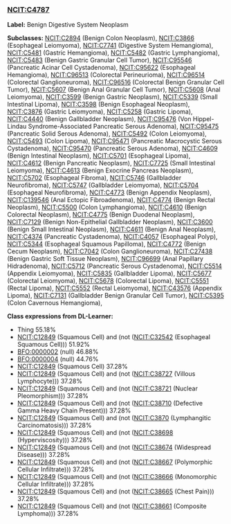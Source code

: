 
### [NCIT:C4787](http://purl.obolibrary.org/obo/NCIT_C4787)
**Label:** Benign Digestive System Neoplasm

**Subclasses:** [NCIT:C2894](http://purl.obolibrary.org/obo/NCIT_C2894) (Benign Colon Neoplasm), [NCIT:C3866](http://purl.obolibrary.org/obo/NCIT_C3866) (Esophageal Leiomyoma), [NCIT:C7741](http://purl.obolibrary.org/obo/NCIT_C7741) (Digestive System Hemangioma), [NCIT:C5481](http://purl.obolibrary.org/obo/NCIT_C5481) (Gastric Hemangioma), [NCIT:C5482](http://purl.obolibrary.org/obo/NCIT_C5482) (Gastric Lymphangioma), [NCIT:C5483](http://purl.obolibrary.org/obo/NCIT_C5483) (Benign Gastric Granular Cell Tumor), [NCIT:C95546](http://purl.obolibrary.org/obo/NCIT_C95546) (Pancreatic Acinar Cell Cystadenoma), [NCIT:C95622](http://purl.obolibrary.org/obo/NCIT_C95622) (Esophageal Hemangioma), [NCIT:C96513](http://purl.obolibrary.org/obo/NCIT_C96513) (Colorectal Perineurioma), [NCIT:C96514](http://purl.obolibrary.org/obo/NCIT_C96514) (Colorectal Ganglioneuroma), [NCIT:C96516](http://purl.obolibrary.org/obo/NCIT_C96516) (Colorectal Benign Granular Cell Tumor), [NCIT:C5607](http://purl.obolibrary.org/obo/NCIT_C5607) (Benign Anal Granular Cell Tumor), [NCIT:C5608](http://purl.obolibrary.org/obo/NCIT_C5608) (Anal Leiomyoma), [NCIT:C3599](http://purl.obolibrary.org/obo/NCIT_C3599) (Benign Gastric Neoplasm), [NCIT:C5339](http://purl.obolibrary.org/obo/NCIT_C5339) (Small Intestinal Lipoma), [NCIT:C3598](http://purl.obolibrary.org/obo/NCIT_C3598) (Benign Esophageal Neoplasm), [NCIT:C3876](http://purl.obolibrary.org/obo/NCIT_C3876) (Gastric Leiomyoma), [NCIT:C5258](http://purl.obolibrary.org/obo/NCIT_C5258) (Gastric Lipoma), [NCIT:C4440](http://purl.obolibrary.org/obo/NCIT_C4440) (Benign Gallbladder Neoplasm), [NCIT:C95476](http://purl.obolibrary.org/obo/NCIT_C95476) (Von Hippel-Lindau Syndrome-Associated Pancreatic Serous Adenoma), [NCIT:C95475](http://purl.obolibrary.org/obo/NCIT_C95475) (Pancreatic Solid Serous Adenoma), [NCIT:C5492](http://purl.obolibrary.org/obo/NCIT_C5492) (Colon Leiomyoma), [NCIT:C5493](http://purl.obolibrary.org/obo/NCIT_C5493) (Colon Lipoma), [NCIT:C95471](http://purl.obolibrary.org/obo/NCIT_C95471) (Pancreatic Macrocystic Serous Cystadenoma), [NCIT:C95470](http://purl.obolibrary.org/obo/NCIT_C95470) (Pancreatic Serous Adenoma), [NCIT:C4609](http://purl.obolibrary.org/obo/NCIT_C4609) (Benign Intestinal Neoplasm), [NCIT:C5701](http://purl.obolibrary.org/obo/NCIT_C5701) (Esophageal Lipoma), [NCIT:C4612](http://purl.obolibrary.org/obo/NCIT_C4612) (Benign Pancreatic Neoplasm), [NCIT:C7725](http://purl.obolibrary.org/obo/NCIT_C7725) (Small Intestinal Leiomyoma), [NCIT:C4613](http://purl.obolibrary.org/obo/NCIT_C4613) (Benign Exocrine Pancreas Neoplasm), [NCIT:C5702](http://purl.obolibrary.org/obo/NCIT_C5702) (Esophageal Fibroma), [NCIT:C5746](http://purl.obolibrary.org/obo/NCIT_C5746) (Gallbladder Neurofibroma), [NCIT:C5747](http://purl.obolibrary.org/obo/NCIT_C5747) (Gallbladder Leiomyoma), [NCIT:C5704](http://purl.obolibrary.org/obo/NCIT_C5704) (Esophageal Neurofibroma), [NCIT:C4773](http://purl.obolibrary.org/obo/NCIT_C4773) (Benign Appendix Neoplasm), [NCIT:C139546](http://purl.obolibrary.org/obo/NCIT_C139546) (Anal Ectopic Fibroadenoma), [NCIT:C4774](http://purl.obolibrary.org/obo/NCIT_C4774) (Benign Rectal Neoplasm), [NCIT:C5500](http://purl.obolibrary.org/obo/NCIT_C5500) (Colon Lymphangioma), [NCIT:C4610](http://purl.obolibrary.org/obo/NCIT_C4610) (Benign Colorectal Neoplasm), [NCIT:C4775](http://purl.obolibrary.org/obo/NCIT_C4775) (Benign Duodenal Neoplasm), [NCIT:C7129](http://purl.obolibrary.org/obo/NCIT_C7129) (Benign Non-Epithelial Gallbladder Neoplasm), [NCIT:C3600](http://purl.obolibrary.org/obo/NCIT_C3600) (Benign Small Intestinal Neoplasm), [NCIT:C4611](http://purl.obolibrary.org/obo/NCIT_C4611) (Benign Anal Neoplasm), [NCIT:C4374](http://purl.obolibrary.org/obo/NCIT_C4374) (Pancreatic Cystadenoma), [NCIT:C4057](http://purl.obolibrary.org/obo/NCIT_C4057) (Esophageal Polyp), [NCIT:C5344](http://purl.obolibrary.org/obo/NCIT_C5344) (Esophageal Squamous Papilloma), [NCIT:C4772](http://purl.obolibrary.org/obo/NCIT_C4772) (Benign Cecum Neoplasm), [NCIT:C7042](http://purl.obolibrary.org/obo/NCIT_C7042) (Colon Ganglioneuroma), [NCIT:C27438](http://purl.obolibrary.org/obo/NCIT_C27438) (Benign Gastric Soft Tissue Neoplasm), [NCIT:C96699](http://purl.obolibrary.org/obo/NCIT_C96699) (Anal Papillary Hidradenoma), [NCIT:C5712](http://purl.obolibrary.org/obo/NCIT_C5712) (Pancreatic Serous Cystadenoma), [NCIT:C5514](http://purl.obolibrary.org/obo/NCIT_C5514) (Appendix Leiomyoma), [NCIT:C5835](http://purl.obolibrary.org/obo/NCIT_C5835) (Gallbladder Lipoma), [NCIT:C5677](http://purl.obolibrary.org/obo/NCIT_C5677) (Colorectal Leiomyoma), [NCIT:C5678](http://purl.obolibrary.org/obo/NCIT_C5678) (Colorectal Lipoma), [NCIT:C5551](http://purl.obolibrary.org/obo/NCIT_C5551) (Rectal Lipoma), [NCIT:C5552](http://purl.obolibrary.org/obo/NCIT_C5552) (Rectal Leiomyoma), [NCIT:C43576](http://purl.obolibrary.org/obo/NCIT_C43576) (Appendix Lipoma), [NCIT:C7131](http://purl.obolibrary.org/obo/NCIT_C7131) (Gallbladder Benign Granular Cell Tumor), [NCIT:C5395](http://purl.obolibrary.org/obo/NCIT_C5395) (Colon Cavernous Hemangioma), 

**Class expressions from DL-Learner:**

- Thing 55.18%
- [NCIT:C12849](http://purl.obolibrary.org/obo/NCIT_C12849) (Squamous Cell) and (not ([NCIT:C32542](http://purl.obolibrary.org/obo/NCIT_C32542) (Esophageal Squamous Cell))) 51.92%
- [BFO:0000002](http://purl.obolibrary.org/obo/BFO_0000002) (null) 46.88%
- [BFO:0000004](http://purl.obolibrary.org/obo/BFO_0000004) (null) 44.76%
- [NCIT:C12849](http://purl.obolibrary.org/obo/NCIT_C12849) (Squamous Cell) 37.28%
- [NCIT:C12849](http://purl.obolibrary.org/obo/NCIT_C12849) (Squamous Cell) and (not ([NCIT:C38727](http://purl.obolibrary.org/obo/NCIT_C38727) (Villous Lymphocyte))) 37.28%
- [NCIT:C12849](http://purl.obolibrary.org/obo/NCIT_C12849) (Squamous Cell) and (not ([NCIT:C38721](http://purl.obolibrary.org/obo/NCIT_C38721) (Nuclear Pleomorphism))) 37.28%
- [NCIT:C12849](http://purl.obolibrary.org/obo/NCIT_C12849) (Squamous Cell) and (not ([NCIT:C38710](http://purl.obolibrary.org/obo/NCIT_C38710) (Defective Gamma Heavy Chain Present))) 37.28%
- [NCIT:C12849](http://purl.obolibrary.org/obo/NCIT_C12849) (Squamous Cell) and (not ([NCIT:C3870](http://purl.obolibrary.org/obo/NCIT_C3870) (Lymphangitic Carcinomatosis))) 37.28%
- [NCIT:C12849](http://purl.obolibrary.org/obo/NCIT_C12849) (Squamous Cell) and (not ([NCIT:C38698](http://purl.obolibrary.org/obo/NCIT_C38698) (Hyperviscosity))) 37.28%
- [NCIT:C12849](http://purl.obolibrary.org/obo/NCIT_C12849) (Squamous Cell) and (not ([NCIT:C38674](http://purl.obolibrary.org/obo/NCIT_C38674) (Widespread Disease))) 37.28%
- [NCIT:C12849](http://purl.obolibrary.org/obo/NCIT_C12849) (Squamous Cell) and (not ([NCIT:C38667](http://purl.obolibrary.org/obo/NCIT_C38667) (Polymorphic Cellular Infiltrate))) 37.28%
- [NCIT:C12849](http://purl.obolibrary.org/obo/NCIT_C12849) (Squamous Cell) and (not ([NCIT:C38666](http://purl.obolibrary.org/obo/NCIT_C38666) (Monomorphic Cellular Infiltrate))) 37.28%
- [NCIT:C12849](http://purl.obolibrary.org/obo/NCIT_C12849) (Squamous Cell) and (not ([NCIT:C38665](http://purl.obolibrary.org/obo/NCIT_C38665) (Chest Pain))) 37.28%
- [NCIT:C12849](http://purl.obolibrary.org/obo/NCIT_C12849) (Squamous Cell) and (not ([NCIT:C38661](http://purl.obolibrary.org/obo/NCIT_C38661) (Composite Lymphoma))) 37.28%


